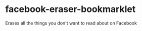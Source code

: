 facebook-eraser-bookmarklet
===========================

Erases all the things you don't want to read about on Facebook